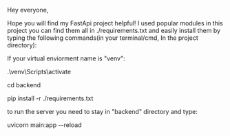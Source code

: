 Hey everyone,

Hope you will find my FastApi project helpful!
I used popular modules in this project you can find them all in ./requirements.txt
and easily install them by typing the following commands(in your terminal/cmd, In the project directory):

If your virtual enviorment name is "venv":

.\venv\Scripts\activate

cd backend

pip install -r ./requirements.txt

to run the server you need to stay in "backend" directory and type:

uvicorn main:app --reload

